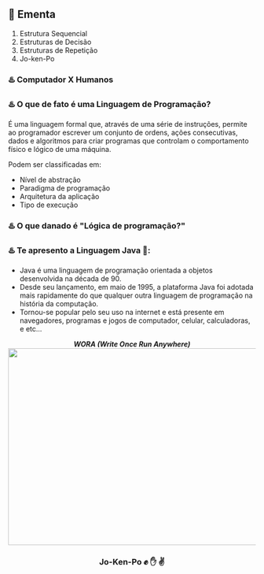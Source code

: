 <h2>📝 Ementa</h2>

<ol>
    <li>Estrutura Sequencial</li>
    <li>Estruturas de Decisão</li>
    <li>Estruturas de Repetição</li>
    <li>Jo-ken-Po</li>
</ol>

<h3>♨️ Computador X Humanos </h3>

<h3>♨️ O que de fato é uma Linguagem de Programação?</h3>
<p> É uma linguagem formal que, através de uma série de instruções, permite ao programador escrever um conjunto de ordens, ações consecutivas, dados e algoritmos para criar programas que controlam o comportamento físico e lógico de uma máquina.</p>
<p> Podem ser classificadas em:</p>

<ul>
    <li>
        Nível de abstração
    </li>
    <li>
        Paradigma de programação
    </li>
    <li>
        Arquitetura da aplicação
    </li>
    <li>
        Tipo de execução
    </li>
</ul>

<h3>♨️ O que danado é "Lógica de programação?"</h3>

<h3>♨️ Te apresento a Linguagem Java 🖤:</h3>
<p>
    <ul>
        <li>Java é uma linguagem de programação orientada a objetos desenvolvida na década de 90.</li>
        <li>Desde seu lançamento, em maio de 1995, a plataforma Java foi adotada mais rapidamente do que qualquer outra
        linguagem de programação na história da computação.</li>
        <li>Tornou-se popular pelo seu uso na internet e está presente em navegadores, programas e jogos de computador, celular,
        calculadoras, e etc...</li>
    </ul>
</p>

<p align="center">
    <em> <strong>WORA (Write Once Run Anywhere)</strong></em>
    <img src="https://rogerioaraujo.files.wordpress.com/2013/01/visaogeraldevjava.png" width="600" height="400" align="center"/>
</p>

<h3 align="center">Jo-Ken-Po ✊ ✋ ✌ </h3>





